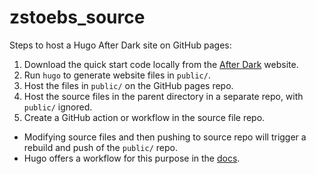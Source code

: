 # zstoebs_source

Steps to host a Hugo After Dark site on GitHub pages: 
1. Download the quick start code locally from the [After Dark](https://after-dark.habd.as/feature/quick-install/) website. 
2. Run `hugo` to generate website files in `public/`. 
3. Host the files in `public/` on the GitHub pages repo. 
4. Host the source files in the parent directory in a separate repo, with `public/` ignored. 
5. Create a GitHub action or workflow in the source file repo. 
  - Modifying source files and then pushing to source repo will trigger a rebuild and push of the `public/` repo.
  - Hugo offers a workflow for this purpose in the [docs](https://gohugo.io/hosting-and-deployment/hosting-on-github/).
